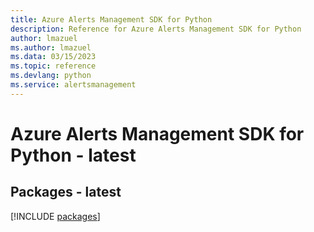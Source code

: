 ```yaml
---
title: Azure Alerts Management SDK for Python
description: Reference for Azure Alerts Management SDK for Python
author: lmazuel
ms.author: lmazuel
ms.data: 03/15/2023
ms.topic: reference
ms.devlang: python
ms.service: alertsmanagement
---
```

# Azure Alerts Management SDK for Python - latest
## Packages - latest
[!INCLUDE [packages](alerts-management-index.md)]